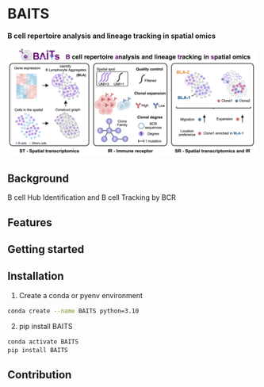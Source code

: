 # BAITS

**B cell repertoire analysis and lineage tracking in spatial omics**

![BAITS](./images/BAITS.png)


## Background

  B cell Hub Identification and B cell Tracking by BCR


## Features


## Getting started


## Installation


1. Create a conda or pyenv environment
```bash
conda create --name BAITS python=3.10
```
2. pip install BAITS
```bash
conda activate BAITS
pip install BAITS
```

## Contribution

